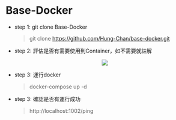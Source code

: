 # Base-Docker

* step 1: git clone Base-Docker

    > git clone https://github.com/Hung-Chan/base-docker.git

* step 2: 評估是否有需要使用到Container，如不需要就註解

    <div style="text-align: center">
        <img src="https://i.imgur.com/ec3peQ3.png"/>
    </div>



* step 3: 運行docker

    > docker-compose up -d

* step 3: 確認是否有運行成功

    > http://localhost:1002/ping